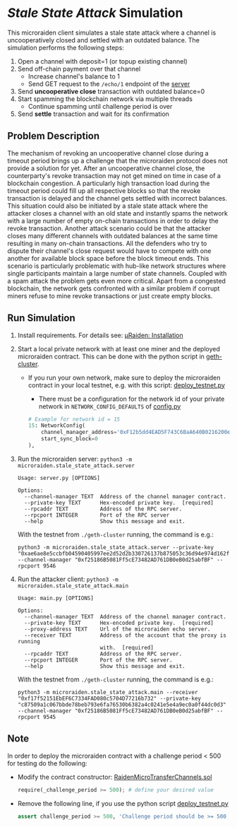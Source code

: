 # _Stale State Attack_ Simulation

This microraiden client simulates a stale state attack where a channel is uncooperatively closed and settled with an outdated balance. The simulation performs the following steps:

1.  Open a channel with deposit=1 (or topup existing channel)
2.  Send off-chain payment over that channel
    * Increase channel's balance to 1
    * Send GET request to the `/echo/1` endpoint of the [server](./server.py)
3.  Send **uncooperative close** transaction with outdated balance=0
4.  Start spamming the blockchain network via multiple threads
    * Continue spamming until challenge period is over
5.  Send **settle** transaction and wait for its confirmation

## Problem Description

The mechanism of revoking an uncooperative channel close during a timeout period brings up a challenge that the microraiden protocol does not provide a solution for yet. After an uncooperative channel close, the counterparty's revoke transaction may not get mined on time in case of a blockchain congestion. A particularly high transaction load during the timeout period could fill up all respective blocks so that the revoke transaction is delayed and the channel gets settled with incorrect balances. This situation could also be initiated by a stale state attack where the attacker closes a channel with an old state and instantly spams the network with a large number of empty on-chain transactions in order to delay the revoke transaction. Another attack scenario could be that the attacker closes many different channels with outdated balances at the same time resulting in many on-chain transactions. All the defenders who try to dispute their channel's close request would have to compete with one another for available block space before the block timeout ends. This scenario is particularly problematic with hub-like network structures where single participants maintain a large number of state channels. Coupled with a spam attack the problem gets even more critical. Apart from a congested blockchain, the network gets confronted with a similar problem if corrupt miners refuse to mine revoke transactions or just create empty blocks.

## Run Simulation

1.  Install requirements. For details see: [µRaiden: Installation](../../README.md#installation)
2.  Start a local private network with at least one miner and the deployed microraiden contract. This can be done with the python script in [geth-cluster](./geth-cluster).


    * If you run your own network, make sure to deploy the microraiden contract in your local testnet, e.g. with this script: [deploy_testnet.py](../../contracts/deploy/deploy_testnet.py)
      * There must be a configuration for the network id of your private network in `NETWORK_CONFIG_DEFAULTS` of [config.py](../../microraiden/config.py)


      ```python
      # Example for network id = 15
      15: NetworkConfig(
          channel_manager_address='0xF12b5dd4EAD5F743C6BaA640B0216200e89B60Da',
          start_sync_block=0
      ),
      ```

3.  Run the microraiden server: `python3 -m microraiden.stale_state_attack.server`

    ```shell
    Usage: server.py [OPTIONS]

    Options:
      --channel-manager TEXT  Address of the channel manager contract.
      --private-key TEXT      Hex-encoded private key.  [required]
      --rpcaddr TEXT          Address of the RPC server.
      --rpcport INTEGER       Port of the RPC server
      --help                  Show this message and exit.
    ```

    With the testnet from `./geth-cluster` running, the command is e.g.:

    ```shell
    python3 -m microraiden.stale_state_attack.server --private-key "0xae6ae8e5ccbfb04590405997ee2d52d2b330726137b875053c36d94e974d162f" --channel-manager "0xf25186B5081Ff5cE73482AD761DB0eB0d25abfBF" --rpcport 9546
    ```

4.  Run the attacker client: `python3 -m microraiden.stale_state_attack.main`

    ```shell
    Usage: main.py [OPTIONS]

    Options:
      --channel-manager TEXT  Address of the channel manager contract.
      --private-key TEXT      Hex-encoded private key.  [required]
      --proxy-address TEXT    Url of the microraiden echo server.
      --receiver TEXT         Address of the account that the proxy is running
                              with.  [required]
      --rpcaddr TEXT          Address of the RPC server.
      --rpcport INTEGER       Port of the RPC server.
      --help                  Show this message and exit.
    ```

    With the testnet from `./geth-cluster` running, the command is e.g.:

    ```shell
    python3 -m microraiden.stale_state_attack.main --receiver "0xf17f52151EbEF6C7334FAD080c5704D77216b732" --private-key "c87509a1c067bbde78beb793e6fa76530b6382a4c0241e5e4a9ec0a0f44dc0d3" --channel-manager "0xf25186B5081Ff5cE73482AD761DB0eB0d25abfBF" --rpcport 9545
    ```

## Note

In order to deploy the microraiden contract with a challenge period < 500 for testing do the following:

* Modify the contract constructor: [RaidenMicroTransferChannels.sol](../../contracts/contracts/RaidenMicroTransferChannels.sol)

  ```python
  require(_challenge_period >= 500); # define your desired value
  ```

* Remove the following line, if you use the python script [deploy_testnet.py](../../contracts/deploy/deploy_testnet.py)
  ```python
  assert challenge_period >= 500, 'Challenge period should be >= 500 blocks'
  ```
